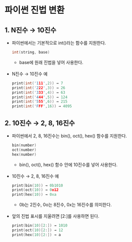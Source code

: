 # 파이썬 진법 변환

## 1. N진수 → 10진수
- 파이썬에서는 기본적으로 int()라는 함수를 지원한다.
    ```C
    int(string, base)
    ```
    - base에 원래 진법을 넣어 사용한다.<br><br>
- N진수 → 10진수 예
    ```C
    print(int('111',2)) → 7
    print(int('222',3)) → 26
    print(int('333',4)) → 63
    print(int('444',5)) → 124
    print(int('555',6)) → 215
    print(int('FFF',16)) → 4095
    ```

## 2. 10진수 → 2, 8, 16진수
- 파이썬에서 2, 8, 16진수는 bin(), oct(), hex() 함수를 지원한다.
    ```C
    bin(number)
    oct(number)
    hex(number)
    ```
    - bin(), oct(), hex() 함수 안에 10진수를 넣어 사용한다.<br><br>
- 10진수 → 2, 8, 16진수 예
    ```C
    print(bin(10)) → 0b1010
    print(oct(10)) → 0o12
    print(hex(10)) → 0xa
    ```
    - 0b는 2진수, 0o는 8진수, 0x는 16진수를 의미한다.<br><br>
- 앞의 진법 표시를 지울려면 [2:]를 사용하면 된다.
    ```C
    print(bin(10)[2:]) → 1010
    print(oct(10)[2:]) → 12
    print(hex(10)[2:]) → a
    ```